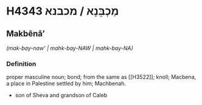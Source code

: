 # H4343 מַכְבֵּנָא / מכבנא

## Makbênâʼ

_(mak-bay-naw' | mahk-bay-NAW | mahk-bay-NA)_

### Definition

proper masculine noun; bond; from the same as [[H3522]]; knoll; Macbena, a place in Palestine settled by him; Machbenah.

- son of Sheva and grandson of Caleb
